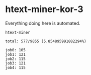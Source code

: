 # htext-miner-kor-3

Everything doing here is automated.

```
htext-miner

total: 577/9855 (5.854895991882294%)

job0: 105
job1: 121
job2: 115
job3: 121
job4: 115
```